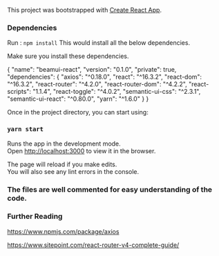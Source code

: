 This project was bootstrapped with [Create React App](https://github.com/facebookincubator/create-react-app).

### Dependencies
Run  : `npm install` 
This would install all the below dependencies.

Make sure you install these dependencies.

{
  "name": "beamui-react",
  "version": "0.1.0",
  "private": true,
  "dependencies": {
    "axios": "^0.18.0",
    "react": "^16.3.2",
    "react-dom": "^16.3.2",
    "react-router": "^4.2.0",
    "react-router-dom": "^4.2.2",
    "react-scripts": "1.1.4",
    "react-toggle": "^4.0.2",
    "semantic-ui-css": "^2.3.1",
    "semantic-ui-react": "^0.80.0",
    "yarn": "^1.6.0"
  }
}


Once in the project directory, you can start using:


### `yarn start`

Runs the app in the development mode.<br>
Open [http://localhost:3000](http://localhost:3000) to view it in the browser.

The page will reload if you make edits.<br>
You will also see any lint errors in the console.

### The files are well commented for easy understanding of the code.

### Further Reading

https://www.npmjs.com/package/axios

https://www.sitepoint.com/react-router-v4-complete-guide/





